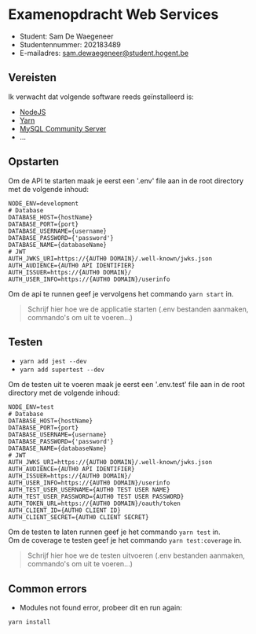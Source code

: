 # Examenopdracht Web Services

- Student: Sam De Waegeneer
- Studentennummer: 202183489
- E-mailadres: sam.dewaegeneer@student.hogent.be

## Vereisten

Ik verwacht dat volgende software reeds geïnstalleerd is:

- [NodeJS](https://nodejs.org)
- [Yarn](https://yarnpkg.com)
- [MySQL Community Server](https://dev.mysql.com/downloads/mysql/)
- ...

## Opstarten

Om de API te starten maak je eerst een '.env' file aan in de root directory met de volgende inhoud:

```
NODE_ENV=development
# Database
DATABASE_HOST={hostName}
DATABASE_PORT={port}
DATABASE_USERNAME={username}
DATABASE_PASSWORD={'password'}
DATABASE_NAME={databaseName}
# JWT
AUTH_JWKS_URI=https://{AUTH0 DOMAIN}/.well-known/jwks.json
AUTH_AUDIENCE={AUTH0 API IDENTIFIER}
AUTH_ISSUER=https://{AUTH0 DOMAIN}/
AUTH_USER_INFO=https://{AUTH0 DOMAIN}/userinfo
```

Om de api te runnen geef je vervolgens het commando `yarn start` in. <br />
> Schrijf hier hoe we de applicatie starten (.env bestanden aanmaken, commando's om uit te voeren...)

## Testen

- `yarn add jest --dev`
- `yarn add supertest --dev`

Om de testen uit te voeren maak je eerst een '.env.test' file aan in de root directory met de volgende inhoud:

```
NODE_ENV=test
# Database
DATABASE_HOST={hostName}
DATABASE_PORT={port}
DATABASE_USERNAME={username}
DATABASE_PASSWORD={'password'}
DATABASE_NAME={databaseName}
# JWT
AUTH_JWKS_URI=https://{AUTH0 DOMAIN}/.well-known/jwks.json
AUTH_AUDIENCE={AUTH0 API IDENTIFIER}
AUTH_ISSUER=https://{AUTH0 DOMAIN}/
AUTH_USER_INFO=https://{AUTH0 DOMAIN}/userinfo
AUTH_TEST_USER_USERNAME={AUTH0 TEST USER NAME}
AUTH_TEST_USER_PASSWORD={AUTH0 TEST USER PASSWORD}
AUTH_TOKEN_URL=https://{AUTH0 DOMAIN}/oauth/token
AUTH_CLIENT_ID={AUTH0 CLIENT ID}
AUTH_CLIENT_SECRET={AUTH0 CLIENT SECRET}
```

Om de testen te laten runnen geef je het commando `yarn test` in. <br />
Om de coverage te testen geef je het commando `yarn test:coverage` in.
> Schrijf hier hoe we de testen uitvoeren (.env bestanden aanmaken, commando's om uit te voeren...)

## Common errors

- Modules not found error, probeer dit en run again:

```
yarn install
```
